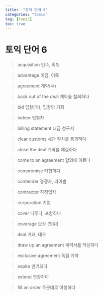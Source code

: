 ```yaml
---
title:  "토익 단어 6"
categories: "toeic"
tag: [toeic]
toc: true
---
```


# 토익 단어 6

> acquisition
> 인수, 획득

> advantage
> 이점, 이득

> agreement
> 계약(서)

> back out of the deal
> 계약을 철회하다

> bid
> 입찰(가), 입찰의 기회

> bidder
> 입찰자

> billing statement
> 대금 청구서

> clear customs
> 세관 절차를 통과하다

> close the deal
> 계약을 체결하다

> come to an agreement
> 합의에 이르다

> compromise
> 타협하다

> contender
> 경쟁자, 라이벌

> contractor
> 하청업자

> corporation
> 기업

> cover
> 다루다, 포함하다

> coverage
> 보상 (범위)

> deal
> 거래, 대우

> draw up an agreement
> 계약서를 작성하다

> exclusive agreement
> 독점 계약

> expire
> 만기되다

> extend
> 연장하다

> fill an order
> 주문대로 이행하다



















































